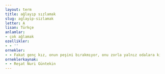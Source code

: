 ```yaml
---
layout: term
title: ağlayıp sızlamak
slug: aglayip-sizlamak
letter: A
lisan: Türkçe
anlamlar:
- çok ağlamak
ozellikler:
- - ''
ornekler:
- - Fakat genç kız, onun peşini bırakmıyor, onu zorla yalnız odalara kilitleyerek saatlerce derdini dinletiyor, ağlayıp sızlıyor, yüzünü, ellerini öperek yalvarıyordu.
orneklerkaynak:
- - Reşat Nuri Güntekin
---
```

